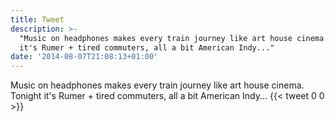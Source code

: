 ```yaml
---
title: Tweet
description: >-
  "Music on headphones makes every train journey like art house cinema. Tonight
  it's Rumer + tired commuters, all a bit American Indy..."
date: '2014-08-07T21:08:13+01:00'
---
```

Music on headphones makes every train journey like art house cinema. Tonight it's Rumer + tired commuters, all a bit American Indy...
      {{< tweet 0 0 >}}
    
